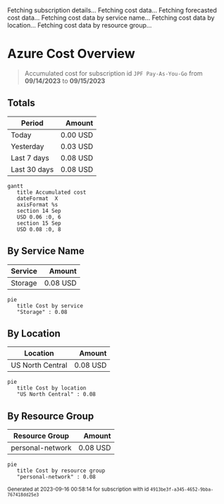 Fetching subscription details...
Fetching cost data...
Fetching forecasted cost data...
Fetching cost data by service name...
Fetching cost data by location...
Fetching cost data by resource group...
# Azure Cost Overview

> Accumulated cost for subscription id `JPF Pay-As-You-Go` from **09/14/2023** to **09/15/2023**

## Totals

|Period|Amount|
|---|---:|
|Today|0.00 USD|
|Yesterday|0.03 USD|
|Last 7 days|0.08 USD|
|Last 30 days|0.08 USD|

```mermaid
gantt
   title Accumulated cost
   dateFormat  X
   axisFormat %s
   section 14 Sep
   USD 0.06 :0, 6
   section 15 Sep
   USD 0.08 :0, 8
```

## By Service Name

|Service|Amount|
|---|---:|
|Storage|0.08 USD|

```mermaid
pie
   title Cost by service
   "Storage" : 0.08
```

## By Location

|Location|Amount|
|---|---:|
|US North Central|0.08 USD|

```mermaid
pie
   title Cost by location
   "US North Central" : 0.08
```

## By Resource Group

|Resource Group|Amount|
|---|---:|
|personal-network|0.08 USD|

```mermaid
pie
   title Cost by resource group
   "personal-network" : 0.08
```

<sup>Generated at 2023-09-16 00:58:14 for subscription with id `4913be3f-a345-4652-9bba-767418dd25e3`</sup>
